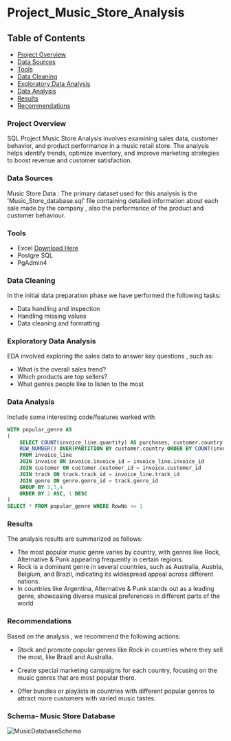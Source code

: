 # Project_Music_Store_Analysis

## Table of Contents

- [Project Overview](#project-overview)
- [Data Sources](#data-sources)
- [Tools](#tools)
- [Data Cleaning](#data-cleaning)
- [Exploratory Data Analysis](#exploratory-data-analysis)
- [Data Analysis](#data-analysis)
- [Results](#results)
- [Recommendations](#recommendations)
  


### Project Overview
SQL Project Music Store Analysis involves examining sales data, customer behavior, and product performance in a music retail store. The analysis helps identify trends, optimize inventory, and improve marketing strategies to boost revenue and customer satisfaction.


###  Data Sources

Music Store Data : The primary dataset used for this analysis is the 'Music_Store_database.sql' file containing detailed information about each sale made by the company , also the performsnce of the product and customer behaviour.

###  Tools
* Excel [Download Here](https://github.com/ABHILASHNAYAK20/music-store-analysis/blob/33f95e2ad673ae5b31fb48e59198577d854b8e8c/music%20store%20data.zip)
* Postgre SQL
* PgAdmin4

###   Data Cleaning
In the initial data preparation phase we have performed the following tasks:
- Data handling and inspection
- Handling missing values
- Data cleaning and formatting

### Exploratory Data Analysis
EDA involved exploring the sales data to answer key questions , such as:
- What is the overall sales trend?
- Which products are top sellers?
- What genres people like to listen to the most

### Data Analysis

Include some interesting code/features worked with
```sql
WITH popular_genre AS 
(
    SELECT COUNT(invoice_line.quantity) AS purchases, customer.country, genre.name, genre.genre_id, 
	ROW_NUMBER() OVER(PARTITION BY customer.country ORDER BY COUNT(invoice_line.quantity) DESC) AS RowNo 
    FROM invoice_line 
	JOIN invoice ON invoice.invoice_id = invoice_line.invoice_id
	JOIN customer ON customer.customer_id = invoice.customer_id
	JOIN track ON track.track_id = invoice_line.track_id
	JOIN genre ON genre.genre_id = track.genre_id
	GROUP BY 2,3,4
	ORDER BY 2 ASC, 1 DESC
)
SELECT * FROM popular_genre WHERE RowNo <= 1
```

### Results
The analysis results are summarized as follows:
- The most popular music genre varies by country, with genres like Rock, Alternative & Punk appearing frequently in certain regions.
-  Rock is a dominant genre in several countries, such as Australia, Austria, Belgium, and Brazil, indicating its widespread appeal across different nations.
-  In countries like Argentina, Alternative & Punk stands out as a leading genre, showcasing diverse musical preferences in different parts of the world


### Recommendations
Based on the analysis , we recommend the following actions:
- Stock and promote popular genres like Rock in countries where they sell the most, like Brazil and Australia.

- Create special marketing campaigns for each country, focusing on the music genres that are most popular there.

- Offer bundles or playlists in countries with different popular genres to attract more customers with varied music tastes.







### Schema- Music Store Database  
![MusicDatabaseSchema](https://user-images.githubusercontent.com/112153548/213707717-bfc9f479-52d9-407b-99e1-e94db7ae10a3.png)
